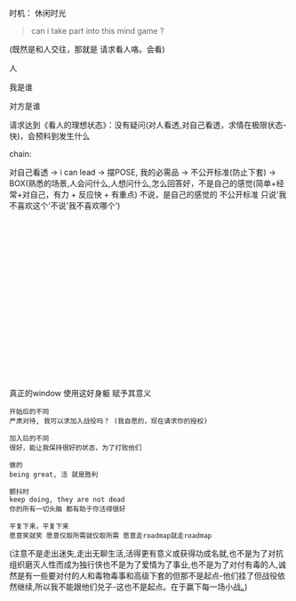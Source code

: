 
时机：
休闲时光

> can i take part into this mind game ?

(既然是和人交往，那就是 请求看人咯。会看)

人

我是谁

对方是谁

请求达到《看人的理想状态》：没有疑问(对人看透,对自己看透，求情在极限状态-快)，会预料到发生什么




chain:

对自己看透 -> i can lead -> 摆POSE, 我的必需品 -> 不公开标准(防止下套) -> BOX(熟悉的场景,人会问什么,人想问什么,怎么回答好，不是自己的感觉(简单+经常+对自己，有力 + 反应快 + 有重点) 不说，是自己的感觉的 不公开标准 只说'我不喜欢这个'不说'我不喜欢哪个')


<br><br><br><br><br><br><br><br><br><br><br><br><br><br><br><br><br>


真正的window 使用这好身躯 赋予其意义
```
开始后的不同
严肃对待, 我可以求加入战役吗？ (我自愿的，现在请求你的授权)

加入后的不同
很好，能让我保持很好的状态，为了打败他们

做的
being great, 活 就是胜利

颤抖时
keep doing, they are not dead
你的所有一切头脑 都有助于你活得很好

平复下来，平复下来
愿意笑就笑 愿意仅取所需就仅取所需 愿意走roadmap就走roadmap

```


(注意不是走出迷失,走出无聊生活,活得更有意义或获得功成名就,也不是为了对抗组织磨灭人性而成为独行侠也不是为了爱情为了事业,也不是为了对付有毒的人,诚然是有一些要对付的人和毒物毒事和高级下套的但那不是起点-他们挂了但战役依然继续,所以我不能跟他们兑子-这也不是起点。在于赢下每一场小战[。](http://w/#反共-而不反人民-来错了我自己会走--用一个正常的人的形象本身就是反击的力量-因为土共的文化就是自己杀自己人))



